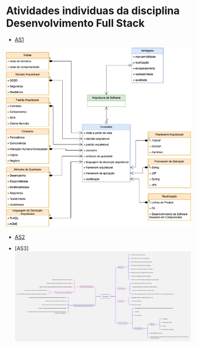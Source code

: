 # Atividades individuas da disciplina Desenvolvimento Full Stack

* [AS1](./AS1)
  
![mapa](./AS1/mapa-conceitos-arquitetura-de-software.png)
  
* [AS2](./AS2/vaadin-edificios-crud)

* [AS3]
![mapa](./AS3/mapa-mental-microservices.jpg)
